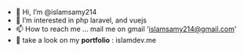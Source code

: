 - 👋 Hi, I’m @islamsamy214
- 👀 I’m interested in php laravel, and vuejs
- 📫 How to reach me ... mail me on gmail 'islamsamy214@gmail.com'
- 💼 take a look on my **portfolio** : islamdev.me
